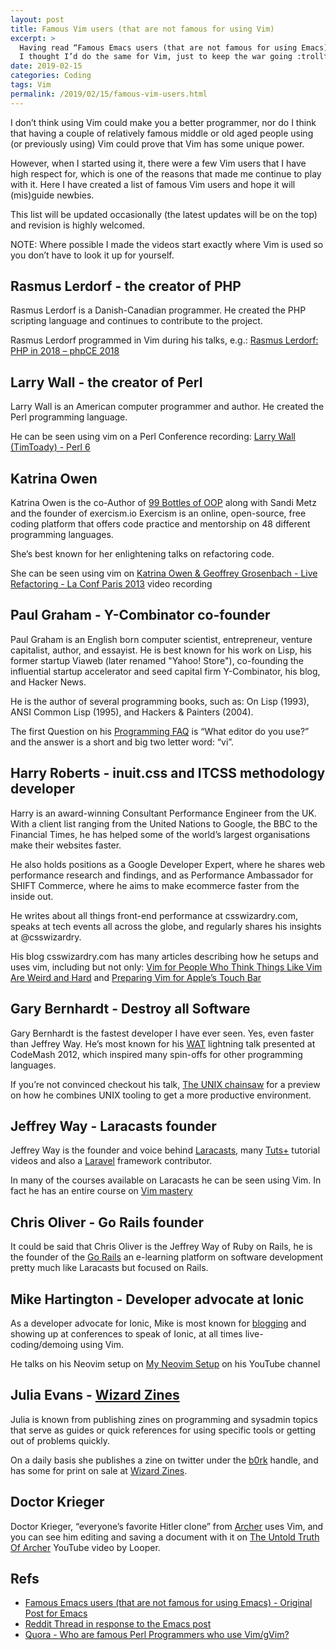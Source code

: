 ```yaml
---
layout: post
title: Famous Vim users (that are not famous for using Vim)
excerpt: >
  Having read “Famous Emacs users (that are not famous for using Emacs)”,
  I thought I’d do the same for Vim, just to keep the war going :trollface:
date: 2019-02-15
categories: Coding
tags: Vim
permalink: /2019/02/15/famous-vim-users.html
---
```


I don’t think using Vim could make you a better programmer, nor do I think that
having a couple of relatively famous middle or old aged people using (or
previously using) Vim could prove that Vim has some unique power.

However, when I started using it, there were a few Vim users that I have high
respect for, which is one of the reasons that made me continue to play with it.
Here I have created a list of famous Vim users and hope it will (mis)guide
newbies.

This list will be updated occasionally (the latest updates will be on the top)
and revision is highly welcomed.

NOTE: Where possible I made the videos start exactly where Vim is used so you
don’t have to look it up for yourself.

## Rasmus Lerdorf - the creator of PHP

Rasmus Lerdorf is a Danish-Canadian programmer. He created the PHP scripting
language and continues to contribute to the project.

Rasmus Lerdorf programmed in Vim during his talks, e.g.: [Rasmus Lerdorf: PHP in 2018 – phpCE 2018](https://youtu.be/SvEGwtgLtjA?t=2207)

## Larry Wall - the creator of Perl

Larry Wall is an American computer programmer and author. He created the Perl
programming language.

He can be seen using vim on a Perl Conference recording: [Larry Wall (TimToady) - Perl 6](https://youtu.be/mxLIQxSda0E?t=785)

## Katrina Owen

Katrina Owen is the co-Author of [99 Bottles of OOP](https://www.sandimetz.com/99bottles) along with Sandi Metz and the founder of exercism.io
Exercism is an online, open-source, free coding platform that offers code practice and mentorship on 48 different programming languages.

She’s best known for her enlightening talks on refactoring code.

She can be seen using vim on [Katrina Owen & Geoffrey Grosenbach - Live Refactoring - La Conf Paris 2013](https://www.youtube.com/watch?v=w_LDi5Ygz3k&t=588s) video recording

## Paul Graham - Y-Combinator co-founder

Paul Graham is an English born computer scientist, entrepreneur, venture
capitalist, author, and essayist. He is best known for his work on Lisp,
his former startup Viaweb (later renamed "Yahoo! Store"), co-founding the
influential startup accelerator and seed capital firm Y-Combinator, his blog,
and Hacker News.

He is the author of several programming books, such as: On Lisp (1993),
ANSI Common Lisp (1995), and Hackers & Painters (2004).

The first Question on his [Programming FAQ](https://paulgraham.com/pfaq.html) is
“What editor do you use?” and the answer is a short and big two letter word: “vi”.

## Harry Roberts - inuit.css and ITCSS methodology developer

Harry is an award-winning Consultant Performance Engineer from the UK. With a
client list ranging from the United Nations to Google, the BBC to the Financial
Times, he has helped some of the world’s largest organisations make their
websites faster.

He also holds positions as a Google Developer Expert, where he shares web
performance research and findings, and as Performance Ambassador for SHIFT
Commerce, where he aims to make ecommerce faster from the inside out.

He writes about all things front-end performance at csswizardry.com, speaks
at tech events all across the globe, and regularly shares his insights at
@csswizardry.

His blog csswizardry.com has many articles describing how he setups and uses vim,
including but not only: [Vim for People Who Think Things Like Vim Are Weird and Hard](https://csswizardry.com/2014/06/vim-for-people-who-think-things-like-vim-are-weird-and-hard/)
and [Preparing Vim for Apple’s Touch Bar](https://csswizardry.com/2017/01/preparing-vim-for-apples-touch-bar/)

## Gary Bernhardt - Destroy all Software

Gary Bernhardt is the fastest developer I have ever seen. Yes, even faster than
Jeffrey Way. He’s most known for his
[WAT](https://www.destroyallsoftware.com/talks/wat)
lightning talk presented at CodeMash 2012, which inspired many spin-offs for
other programming languages.

If you’re not convinced checkout his talk, [The UNIX chainsaw](https://www.youtube.com/watch?v=sCZJblyT_XM)
for a preview on how he combines UNIX tooling to get a more productive
environment.

## Jeffrey Way - Laracasts founder

Jeffrey Way is the founder and voice behind [Laracasts](https://laracasts.com),
many [Tuts+](https://tutsplus.com/) tutorial videos and also a [Laravel](https://laravel.com/)
framework contributor.

In many of the courses available on Laracasts he can be seen using Vim.
In fact he has an entire course on [Vim mastery](https://laracasts.com/series/vim-mastery)

## Chris Oliver - Go Rails founder

It could be said that Chris Oliver is the Jeffrey Way of Ruby on Rails, he is
the founder of the [Go Rails](https://gorails.com) an e-learning platform on
software development pretty much like Laracasts but focused on Rails.

<!-- Unlike Jeffrey Way though he uses vim full-time during his courses. -->

## Mike Hartington - Developer advocate at Ionic

As a developer advocate for Ionic, Mike is most known for [blogging](https://mhartington.io)
and showing up at conferences to speak of Ionic, at
all times live-coding/demoing using Vim.

He talks on his Neovim setup on [My Neovim Setup](https://www.youtube.com/watch?v=xZTkrB_tEoY)
on his YouTube channel

## Julia Evans - [Wizard Zines](https://wizardzines.com)

Julia is known from publishing zines on programming and sysadmin topics that
serve as guides or quick references for using specific tools or getting out of
problems quickly.

On a daily basis she publishes a zine on twitter under the [b0rk](https://twitter.com/b0rk) handle,
and has some for print on sale at [Wizard Zines](https://wizardzines.com).

## Doctor Krieger

Doctor Krieger, “everyone’s favorite Hitler clone” from [Archer](https://www.fxnetworks.com/archer)
uses Vim, and you can see him editing and saving a document with it on
[The Untold Truth Of Archer](https://youtu.be/rxROY4laFRU?t=322) YouTube video by Looper.

## Refs

- [Famous Emacs users (that are not famous for using Emacs) - Original Post for Emacs](http://wenshanren.org/?p=418)
- [Reddit Thread in response to the Emacs post](https://www.reddit.com/r/vim/comments/34vffh/famous_vim_users/)
- [Quora - Who are famous Perl Programmers who use Vim/gVim?](https://www.quora.com/Who-are-famous-Perl-Programmers-who-use-Vim-gVim)

